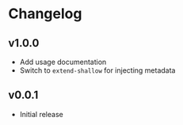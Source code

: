 # Changelog

## v1.0.0

- Add usage documentation
- Switch to `extend-shallow` for injecting metadata

## v0.0.1

- Initial release
